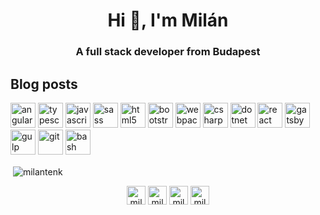 <h1 align="center">Hi 👋, I'm Milán</h1>
<h3 align="center">A full stack developer from Budapest</h3>

## Blog posts
<!-- BLOG-POST-LIST:START -->
<!-- BLOG-POST-LIST:END -->

<p align="left">
  <img src="https://seeklogo.com/images/A/angular-logo-CF8B6B5B10-seeklogo.com.png" alt="angular" width="40" height="40"/>
  <img src="https://devicons.github.io/devicon/devicon.git/icons/typescript/typescript-original.svg" alt="typescript" width="40" height="40"/> 
  <img src="https://devicons.github.io/devicon/devicon.git/icons/javascript/javascript-original.svg" alt="javascript" width="40" height="40"/>  
  <img src="https://devicons.github.io/devicon/devicon.git/icons/sass/sass-original.svg" alt="sass" width="40" height="40"/> 
  <img src="https://devicons.github.io/devicon/devicon.git/icons/html5/html5-original-wordmark.svg" alt="html5" width="40" height="40"/> 
  <img src="https://devicons.github.io/devicon/devicon.git/icons/bootstrap/bootstrap-plain.svg" alt="bootstrap" width="40" height="40"/>
  <img src="https://devicons.github.io/devicon/devicon.git/icons/webpack/webpack-original.svg" alt="webpack" width="40" height="40"/>
  <img src="https://devicons.github.io/devicon/devicon.git/icons/csharp/csharp-original.svg" alt="csharp" width="40" height="40"/> 
  <img src="https://devicons.github.io/devicon/devicon.git/icons/dot-net/dot-net-original-wordmark.svg" alt="dotnet" width="40" height="40"/> 
  <img src="https://devicons.github.io/devicon/devicon.git/icons/react/react-original-wordmark.svg" alt="react" width="40" height="40"/> 
  <img src="https://www.vectorlogo.zone/logos/gatsbyjs/gatsbyjs-icon.svg" alt="gatsby" width="40" height="40"/> 
  <img src="https://devicons.github.io/devicon/devicon.git/icons/gulp/gulp-plain.svg" alt="gulp" width="40" height="40"/> 
  <img src="https://www.vectorlogo.zone/logos/git-scm/git-scm-icon.svg" alt="git" width="40" height="40"/> 
  <img src="https://www.vectorlogo.zone/logos/gnu_bash/gnu_bash-icon.svg" alt="bash" width="40" height="40"/>
  </p>

<p>&nbsp;<img align="center" src="https://github-readme-stats.vercel.app/api?username=milantenk&show_icons=true" alt="milantenk" /></p>

<p align="center">
<a href="https://dev.to/milantenk" target="blank"><img align="center" src="https://cdn.jsdelivr.net/npm/simple-icons@3.0.1/icons/dev-dot-to.svg" alt="milantenk" height="30" width="30" /></a>
<a href="https://twitter.com/milantenk" target="blank"><img align="center" src="https://cdn.jsdelivr.net/npm/simple-icons@3.0.1/icons/twitter.svg" alt="milantenk" height="30" width="30" /></a>
<a href="https://linkedin.com/in/milan-tenk" target="blank"><img align="center" src="https://cdn.jsdelivr.net/npm/simple-icons@3.0.1/icons/linkedin.svg" alt="milan-tenk" height="30" width="30" /></a>
<a href="https://stackoverflow.com/users/2614313/milan-tenk" target="blank"><img align="center" src="https://cdn.jsdelivr.net/npm/simple-icons@3.0.1/icons/stackoverflow.svg" alt="milan-tenk" height="30" width="30" /></a>
</p>
